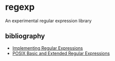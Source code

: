 # regexp
An experimental regular expression library
## bibliography
- [Implementing Regular Expressions](https://swtch.com/~rsc/regexp/)
- [POSIX Basic and Extended Regular Expressions](http://www.regular-expressions.info/posix.html)
